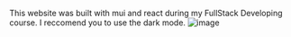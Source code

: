 This website was built with mui and react during my FullStack Developing course.
I reccomend you to use the dark mode.
![image](https://user-images.githubusercontent.com/110329241/197342065-8f4bd41a-15be-4b24-9db0-88e865e1c568.png)
